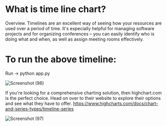 # What is time line chart?

Overview. Timelines are an excellent way of seeing how your resources are used over a period of time. It's especially helpful for managing software projects and for organizing conferences – you can easily identify who is doing what and when, as well as assign meeting rooms effectively.

# To run the above timeline:
Run -> python app.py

![Screenshot (96)](https://user-images.githubusercontent.com/82393502/215394132-a6d97e57-1dc4-4b42-b1e5-5731a5bd004d.png)

If you're looking for a comprehensive charting solution, then highchart.com is the perfect choice. Head on over to their website to explore their options and see what they have to offer. https://www.highcharts.com/docs/chart-and-series-types/timeline-series

![Screenshot (97)](https://user-images.githubusercontent.com/82393502/215394189-27284846-3545-4e33-b886-63b980cc8c8b.png)
